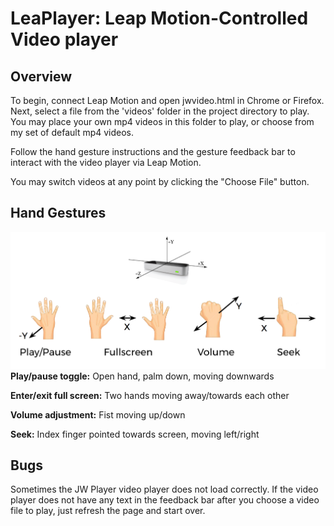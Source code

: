 # LeaPlayer: Leap Motion-Controlled Video player
## Overview
To begin, connect Leap Motion and open jwvideo.html in Chrome or Firefox. Next, select a file from the 'videos' folder in the project directory to play. You may place your own mp4 videos in this folder to play, or choose from my set of default mp4 videos.

Follow the hand gesture instructions and the gesture feedback bar to interact with the video player via Leap Motion.

You may switch videos at any point by clicking the "Choose File" button.
## Hand Gestures
![Hand Gestures](LeaPlayerInstructions.png)
**Play/pause toggle:** Open hand, palm down, moving downwards

**Enter/exit full screen:** Two hands moving away/towards each other

**Volume adjustment:** Fist moving up/down

**Seek:** Index finger pointed towards screen, moving left/right
## Bugs
Sometimes the JW Player video player does not load correctly. If the video player does not have any text in the feedback bar after you choose a video file to play, just refresh the page and start over.
